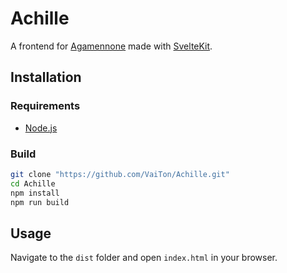 # Achille

A frontend for [Agamennone](https://github.com/VaiTon/Agamennone) made with [SvelteKit](https://kit.svelte.dev/).

## Installation

### Requirements

- [Node.js](https://nodejs.org/en/)

### Build

```bash
git clone "https://github.com/VaiTon/Achille.git"
cd Achille
npm install
npm run build
```

## Usage

Navigate to the `dist` folder and open `index.html` in your browser.
